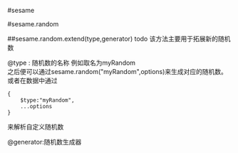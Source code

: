 #sesame  


#sesame.random

##sesame.random.extend(type,generator)  todo
该方法主要用于拓展新的随机数  

@type :  随机数的名称  例如取名为myRandom  
之后便可以通过sesame.random("myRandom",options)来生成对应的随机数。  
或者在数据中通过
```
{
    $type:"myRandom",
    ...options
}
```
来解析自定义随机数

@generator:随机数生成器  

